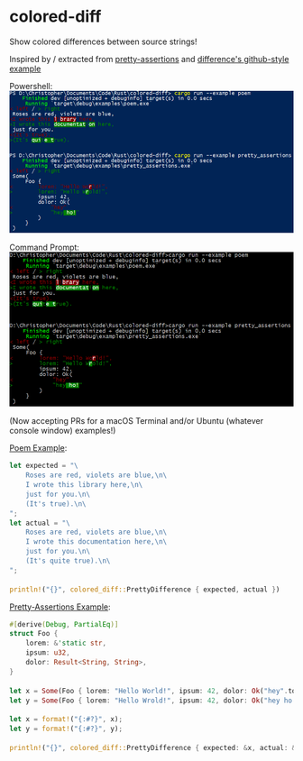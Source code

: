 # colored-diff

Show colored differences between source strings!

Inspired by / extracted from [pretty-assertions](https://github.com/colin-kiegel/rust-pretty-assertions)
and [difference's github-style example](https://github.com/johannhof/difference.rs/blob/master/examples/github-style.rs)

Powershell:  
![Powershell Example](.github/example-ps.png)

Command Prompt:  
![Command Prompt Example](.github/example-cmd.png)

(Now accepting PRs for a macOS Terminal and/or Ubuntu (whatever console window) examples!)

[Poem Example](examples/poem.rs):

```rust
let expected = "\
    Roses are red, violets are blue,\n\
    I wrote this library here,\n\
    just for you.\n\
    (It's true).\n\
";
let actual = "\
    Roses are red, violets are blue,\n\
    I wrote this documentation here,\n\
    just for you.\n\
    (It's quite true).\n\
";

println!("{}", colored_diff::PrettyDifference { expected, actual })
```

[Pretty-Assertions Example](examples/pretty_assertions.rs):

```rust
#[derive(Debug, PartialEq)]
struct Foo {
    lorem: &'static str,
    ipsum: u32,
    dolor: Result<String, String>,
}

let x = Some(Foo { lorem: "Hello World!", ipsum: 42, dolor: Ok("hey".to_string())});
let y = Some(Foo { lorem: "Hello Wrold!", ipsum: 42, dolor: Ok("hey ho!".to_string())});

let x = format!("{:#?}", x);
let y = format!("{:#?}", y);

println!("{}", colored_diff::PrettyDifference { expected: &x, actual: &y })
```

